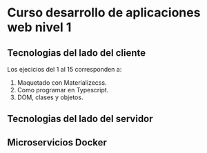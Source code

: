 # Curso desarrollo de aplicaciones web nivel 1

## Tecnologias del lado del cliente

Los ejecicios del 1 al 15 corresponden a:

1. Maquetado con Materializecss.
2. Como programar en Typescript.
3. DOM, clases y objetos.

## Tecnologias del lado del servidor

## Microservicios Docker
